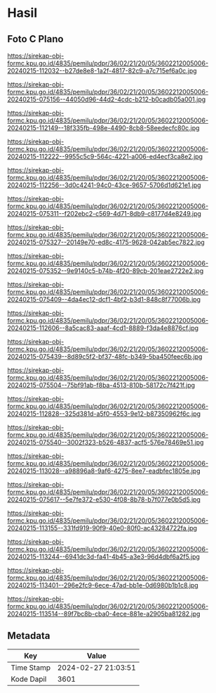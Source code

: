# Hasil

## Foto C Plano

https://sirekap-obj-formc.kpu.go.id/4835/pemilu/pdpr/36/02/21/20/05/3602212005006-20240215-112032--b27de8e8-1a2f-4817-82c9-a7c715ef6a0c.jpg

https://sirekap-obj-formc.kpu.go.id/4835/pemilu/pdpr/36/02/21/20/05/3602212005006-20240215-075156--44050d96-44d2-4cdc-b212-b0cadb05a001.jpg

https://sirekap-obj-formc.kpu.go.id/4835/pemilu/pdpr/36/02/21/20/05/3602212005006-20240215-112149--18f335fb-498e-4490-8cb8-58eedecfc80c.jpg

https://sirekap-obj-formc.kpu.go.id/4835/pemilu/pdpr/36/02/21/20/05/3602212005006-20240215-112222--9955c5c9-564c-4221-a006-ed4ecf3ca8e2.jpg

https://sirekap-obj-formc.kpu.go.id/4835/pemilu/pdpr/36/02/21/20/05/3602212005006-20240215-112256--3d0c4241-94c0-43ce-9657-5706d1d621e1.jpg

https://sirekap-obj-formc.kpu.go.id/4835/pemilu/pdpr/36/02/21/20/05/3602212005006-20240215-075311--f202ebc2-c569-4d71-8db9-c8177d4e8249.jpg

https://sirekap-obj-formc.kpu.go.id/4835/pemilu/pdpr/36/02/21/20/05/3602212005006-20240215-075327--20149e70-ed8c-4175-9628-042ab5ec7822.jpg

https://sirekap-obj-formc.kpu.go.id/4835/pemilu/pdpr/36/02/21/20/05/3602212005006-20240215-075352--9e9140c5-b74b-4f20-89cb-201eae2722e2.jpg

https://sirekap-obj-formc.kpu.go.id/4835/pemilu/pdpr/36/02/21/20/05/3602212005006-20240215-075409--4da4ec12-dcf1-4bf2-b3d1-848c8f77006b.jpg

https://sirekap-obj-formc.kpu.go.id/4835/pemilu/pdpr/36/02/21/20/05/3602212005006-20240215-112606--8a5cac83-aaaf-4cd1-8889-f3da4e8876cf.jpg

https://sirekap-obj-formc.kpu.go.id/4835/pemilu/pdpr/36/02/21/20/05/3602212005006-20240215-075439--8d89c5f2-bf37-48fc-b349-5ba450feec6b.jpg

https://sirekap-obj-formc.kpu.go.id/4835/pemilu/pdpr/36/02/21/20/05/3602212005006-20240215-075504--75bf91ab-f8ba-4513-810b-58172c7f421f.jpg

https://sirekap-obj-formc.kpu.go.id/4835/pemilu/pdpr/36/02/21/20/05/3602212005006-20240215-112828--325d381d-a5f0-4553-9e12-b87350962f6c.jpg

https://sirekap-obj-formc.kpu.go.id/4835/pemilu/pdpr/36/02/21/20/05/3602212005006-20240215-075540--3002f323-b526-4837-acf5-576e78469e51.jpg

https://sirekap-obj-formc.kpu.go.id/4835/pemilu/pdpr/36/02/21/20/05/3602212005006-20240215-113028--a98896a8-9af6-4275-8ee7-eadbfec1805e.jpg

https://sirekap-obj-formc.kpu.go.id/4835/pemilu/pdpr/36/02/21/20/05/3602212005006-20240215-075617--5e7fe372-e530-4f08-8b78-b7f077e0b5d5.jpg

https://sirekap-obj-formc.kpu.go.id/4835/pemilu/pdpr/36/02/21/20/05/3602212005006-20240215-113155--331fd919-90f9-40e0-80f0-ac43284722fa.jpg

https://sirekap-obj-formc.kpu.go.id/4835/pemilu/pdpr/36/02/21/20/05/3602212005006-20240215-113244--6941dc3d-fa41-4b45-a3e3-96d4dbf6a2f5.jpg

https://sirekap-obj-formc.kpu.go.id/4835/pemilu/pdpr/36/02/21/20/05/3602212005006-20240215-113401--296e2fc9-6ece-47ad-bb1e-0d6980b1b1c8.jpg

https://sirekap-obj-formc.kpu.go.id/4835/pemilu/pdpr/36/02/21/20/05/3602212005006-20240215-113514--89f7bc8b-cba0-4ece-881e-a2905ba81282.jpg


## Metadata

| Key        | Value               |
| ---------- | ------------------- |
| Time Stamp | 2024-02-27 21:03:51 |
| Kode Dapil | 3601                |



